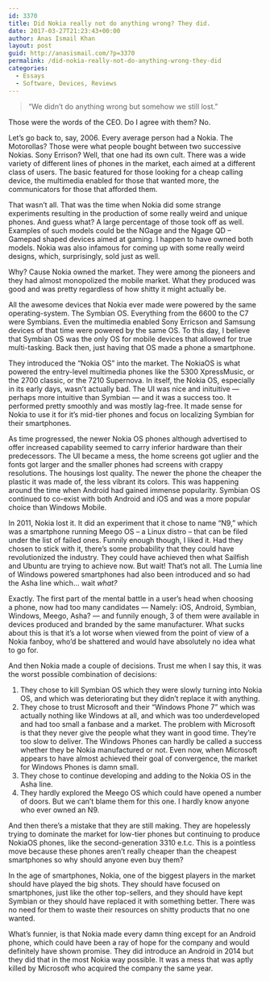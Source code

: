 ```yaml
---
id: 3370
title: Did Nokia really not do anything wrong? They did.
date: 2017-03-27T21:23:43+00:00
author: Anas Ismail Khan
layout: post
guid: http://anasismail.com/?p=3370
permalink: /did-nokia-really-not-do-anything-wrong-they-did
categories:
  - Essays
  - Software, Devices, Reviews
---
```

> &#8220;We didn&#8217;t do anything wrong but somehow we still lost.&#8221;

Those were the words of the CEO. Do I agree with them? No.

Let&#8217;s go back to, say, 2006. Every average person had a Nokia. The Motorollas? Those were what people bought between two successive Nokias. Sony Errison? Well, that one had its own cult. There was a wide variety of different lines of phones in the market, each aimed at a different class of users. The basic featured for those looking for a cheap calling device, the multimedia enabled for those that wanted more, the communicators for those that afforded them.

That wasn&#8217;t all. That was the time when Nokia did some strange experiments resulting in the production of some really weird and unique phones. And guess what? A large percentage of those took off as well. Examples of such models could be the NGage and the Ngage QD &#8211; Gamepad shaped devices aimed at gaming. I happen to have owned both models. Nokia was also infamous for coming up with some really weird designs, which, surprisingly, sold just as well.

Why? Cause Nokia owned the market. They were among the pioneers and they had almost monopolized the mobile market. What they produced was good and was pretty regardless of how shitty it might actually be.

All the awesome devices that Nokia ever made were <!--more-->powered by the same operating-system. The Symbian OS. Everything from the 6600 to the C7 were Symbians. Even the multimedia enabled Sony Erricson and Samsung devices of that time were powered by the same OS. To this day, I believe that Symbian OS was the only OS for mobile devices that allowed for true multi-tasking. Back then, just having that OS made a phone a smartphone.

They introduced the &#8220;Nokia OS&#8221; into the market. The NokiaOS is what powered the entry-level multimedia phones like the 5300 XpressMusic, or the 2700 classic, or the 7210 Supernova. In itself, the Nokia OS, especially in its early days, wasn&#8217;t actually bad. The UI was nice and inituitive &#8212; perhaps more intuitive than Symbian &#8212; and it was a success too. It performed pretty smoothly and was mostly lag-free. It made sense for Nokia to use it for it&#8217;s mid-tier phones and focus on localizing Symbian for their smartphones.

As time progressed, the newer Nokia OS phones although advertised to offer increased capability seemed to carry inferior hardware than their predecessors. The UI became a mess, the home screens got uglier and the fonts got larger and the smaller phones had screens with crappy resolutions. The housings lost quality. The newer the phone the cheaper the plastic it was made of, the less vibrant its colors. This was happening around the time when Android had gained immense popularity. Symbian OS continued to co-exist with both Android and iOS and was a more popular choice than Windows Mobile.

In 2011, Nokia lost it. It did an experiment that it chose to name &#8220;N9,&#8221; which was a smartphone running Meego OS &#8211; a Linux distro &#8211; that can be filed under the list of failed ones. Funnily enough though, I liked it. Had they chosen to stick with it, there&#8217;s some probability that they could have revolutionized the industry. They could have achieved then what Sailfish and Ubuntu are trying to achieve now. But wait! That&#8217;s not all. The Lumia line of Windows powered smartphones had also been introduced and so had the Asha line which&#8230; wait _what?_

Exactly. The first part of the mental battle in a user&#8217;s head when choosing a phone, now had too many candidates &#8212; Namely: iOS, Android, Symbian, Windows, Meego, Asha? &#8212; and funnily enough, 3 of them were available in devices produced and branded by the same manufacturer. What sucks about this is that it&#8217;s a lot worse when viewed from the point of view of a Nokia fanboy, who&#8217;d be shattered and would have absolutely no idea what to go for.

And then Nokia made a couple of decisions. Trust me when I say this, it was the worst possible combination of decisions:

  1. They chose to kill Symbian OS which they were slowly turning into Nokia OS, and which was deteriorating but they didn&#8217;t replace it with anything.
  2. They chose to trust Microsoft and their &#8220;Windows Phone 7&#8221; which was actually nothing like Windows at all, and which was too underdeveloped and had too small a fanbase and a market. The problem with Microsoft is that they never give the people what they want in good time. They&#8217;re too slow to deliver. The Windows Phones can hardly be called a success whether they be Nokia manufactured or not. Even now, when Microsoft appears to have almost achieved their goal of convergence, the market for Windows Phones is damn small.
  3. They chose to continue developing and adding to the Nokia OS in the Asha line.
  4. They hardly explored the Meego OS which could have opened a number of doors. But we can&#8217;t blame them for this one. I hardly know anyone who ever owned an N9.

And then there&#8217;s a mistake that they are still making. They are hopelessly trying to dominate the market for low-tier phones but continuing to produce NokiaOS phones, like the second-generation 3310 e.t.c. This is a pointless move because these phones aren&#8217;t really cheaper than the cheapest smartphones so why should anyone even buy them?

In the age of smartphones, Nokia, one of the biggest players in the market should have played the big shots. They should have focused on smartphones, just like the other top-sellers, and they should have kept Symbian or they should have replaced it with something better. There was no need for them to waste their resources on shitty products that no one wanted.

What&#8217;s funnier, is that Nokia made every damn thing except for an Android phone, which could have been a ray of hope for the company and would definitely have shown promise. They did introduce an Android in 2014 but they did that in the most Nokia way possible. It was a mess that was aptly killed by Microsoft who acquired the company the same year.
